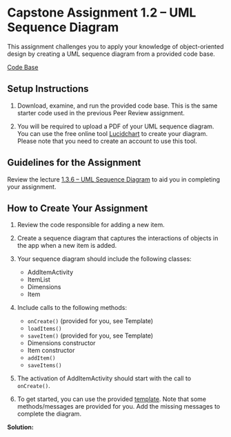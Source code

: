 # Capstone Assignment 1.2 – UML Sequence Diagram

This assignment challenges you to apply your knowledge of object-oriented design by creating a UML sequence diagram from a provided code base.

[Code Base](https://github.com/Daniel-Andarge/Software-Design-and-Architecture-Specialization--University-of-Alberta/tree/main/Course-1-Object-Oriented-Design/Module-3-Design-Principles/Assignments/Capstone%20Assignment1.2/SharingApp_Starter_Code)

## Setup Instructions

1. Download, examine, and run the provided code base. This is the same starter code used in the previous Peer Review assignment.

2. You will be required to upload a PDF of your UML sequence diagram. You can use the free online tool [Lucidchart](https://www.lucidchart.com/) to create your diagram. Please note that you need to create an account to use this tool.

## Guidelines for the Assignment

Review the lecture [1.3.6 – UML Sequence Diagram](Link_to_Lecture_Here) to aid you in completing your assignment.

## How to Create Your Assignment

1. Review the code responsible for adding a new item.

2. Create a sequence diagram that captures the interactions of objects in the app when a new item is added.

3. Your sequence diagram should include the following classes:

   - AddItemActivity
   - ItemList
   - Dimensions
   - Item

4. Include calls to the following methods:

   - `onCreate()` (provided for you, see Template)
   - `loadItems()`
   - `saveItem()` (provided for you, see Template)
   - Dimensions constructor
   - Item constructor
   - `addItem()`
   - `saveItems()`

5. The activation of AddItemActivity should start with the call to `onCreate()`.

6. To get started, you can use the provided [template](https://github.com/Daniel-Andarge/Software-Design-and-Architecture-Specialization--University-of-Alberta/blob/main/Course-1-Object-Oriented-Design/Module-3-Design-Principles/Assignments/Capstone%20Assignment1.2/Template-1.2.pdf). Note that some methods/messages are provided for you. Add the missing messages to complete the diagram.

**Solution:**
